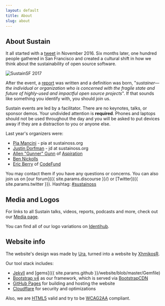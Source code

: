 ```yaml
---
layout: default
title: About
slug: about
---
```


## About Sustain

It all started with a [tweet](https://twitter.com/jdorfman/status/801558965423222784) in November 2016.
Six months later, one hundred people gathered in San Francisco and created a cultural shift in how we
think about the sustainability of open source software.

<img class="d-block img-fluid mx-auto" src="/assets/img/about-img.jpg" srcset="/assets/img/about-img.jpg 1x, /assets/img/about-img@2x.jpg 2x" alt="SustainSF 2017" title="SustainSF 2017" width="600" height="400">

After the event, a [report](/assets/pdf/SustainOSS-west-2017-report.pdf) was written and a definition
was born, "_sustainer—the individual or organization who is concerned with the fragile state and future
of highly-used and impactful open source projects_". If that sounds like something you identify with,
you should join us.

Sustain events are led by a facilitator. There are no keynotes, talks, or sponsor demos.
Your undivided attention is **required**. Phones and laptops should not be used throughout the day
and you will be asked to put devices away if they are a distraction to you or anyone else.

Last year's organizers were:

* [Pia Mancini](https://www.piamancini.com/) - pia at sustainoss.org
* [Justin Dorfman](https://www.justindorfman.com/) - jd at sustainoss.org
* [Allen "Gunner" Gunn](https://aspirationtech.org/about/people/gunner) of [Aspiration](https://aspirationtech.org/)
* [Ben Nickolls](https://twitter.com/BenJam)
* [Eric Berry](https://twitter.com/coderberry) of [CodeFund](https://codefund.io/)

You may contact them if you have any questions or concerns.
You can also join us on [our forum]({{ site.params.discourse }}/) or [Twitter]({{ site.params.twitter }}).
Hashtag: [#sustainoss](https://twitter.com/search?l=&q=%23sustainoss)

## Media and Logos

For links to all Sustain talks, videos, reports, podcasts and more, check out our [Media page](/media/).

<p>
    You can find all of our logo variations on <a href="https://demo.identihub.co/sustain#/" data-proofer-ignore>Identihub</a>.
</p>

## Website info

The website's design was made by [Ura](https://ura.design/), turned into a website by [XhmikosR](https://github.com/XhmikosR).

Our tool stack includes:

* [Jekyll](https://jekyllrb.com/) and [gems]({{ site.params.github }}/website/blob/master/Gemfile)
* [Bootstrap v4](https://getbootstrap.com/) as our framework, which is served via [BootstrapCDN](https://www.bootstrapcdn.com/)
* [GitHub Pages](https://pages.github.com/) for building and hosting the website
* [Cloudflare](https://www.cloudflare.com/) for security and optimizations

Also, we are <a href="https://validator.w3.org/check/referer" data-proofer-ignore>HTML5</a> valid and try to be
<a class="text-decoration-none" href="https://www.w3.org/WAI/WCAG2AA-Conformance">WCAG2AA</a> compliant.
